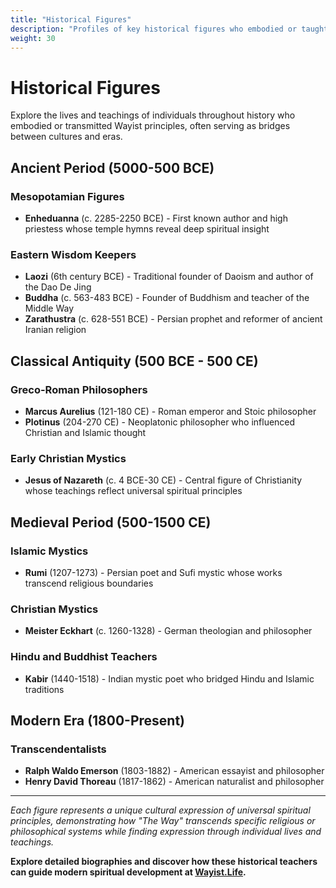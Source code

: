 ```yaml
---
title: "Historical Figures"
description: "Profiles of key historical figures who embodied or taught Wayist principles across civilizations"
weight: 30
---
```


# Historical Figures

Explore the lives and teachings of individuals throughout history who embodied or transmitted Wayist principles, often serving as bridges between cultures and eras.

## Ancient Period (5000-500 BCE)

### Mesopotamian Figures
- **Enheduanna** (c. 2285-2250 BCE) - First known author and high priestess whose temple hymns reveal deep spiritual insight

### Eastern Wisdom Keepers  
- **Laozi** (6th century BCE) - Traditional founder of Daoism and author of the Dao De Jing
- **Buddha** (c. 563-483 BCE) - Founder of Buddhism and teacher of the Middle Way
- **Zarathustra** (c. 628-551 BCE) - Persian prophet and reformer of ancient Iranian religion

## Classical Antiquity (500 BCE - 500 CE)

### Greco-Roman Philosophers
- **Marcus Aurelius** (121-180 CE) - Roman emperor and Stoic philosopher
- **Plotinus** (204-270 CE) - Neoplatonic philosopher who influenced Christian and Islamic thought

### Early Christian Mystics
- **Jesus of Nazareth** (c. 4 BCE-30 CE) - Central figure of Christianity whose teachings reflect universal spiritual principles

## Medieval Period (500-1500 CE)

### Islamic Mystics
- **Rumi** (1207-1273) - Persian poet and Sufi mystic whose works transcend religious boundaries

### Christian Mystics  
- **Meister Eckhart** (c. 1260-1328) - German theologian and philosopher

### Hindu and Buddhist Teachers
- **Kabir** (1440-1518) - Indian mystic poet who bridged Hindu and Islamic traditions

## Modern Era (1800-Present)

### Transcendentalists
- **Ralph Waldo Emerson** (1803-1882) - American essayist and philosopher
- **Henry David Thoreau** (1817-1862) - American naturalist and philosopher

---

*Each figure represents a unique cultural expression of universal spiritual principles, demonstrating how "The Way" transcends specific religious or philosophical systems while finding expression through individual lives and teachings.*

**Explore detailed biographies and discover how these historical teachers can guide modern spiritual development at [Wayist.Life](https://wayist.life).**
